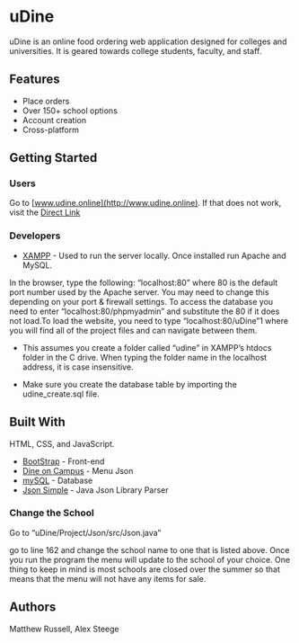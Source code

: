 # uDine


uDine is an online food ordering web application designed for colleges and universities. It is geared towards college students, faculty, and staff.

## Features

* Place orders
* Over 150+ school options
* Account creation
* Cross-platform

## Getting Started

### Users

Go to [www.udine.online](http://www.udine.online). If that does not work, visit the [Direct Link](http://udine.online.s3-website.us-east-2.amazonaws.com/)


### Developers

* [XAMPP](https://www.apachefriends.org/index.html) - Used to run the server locally.  Once installed run Apache and MySQL.

In the browser, type the following: “localhost:80” where 80 is the default port number used by the Apache server. You may need to change this depending on your port & firewall settings. To access the database you need to enter “localhost:80/phpmyadmin” and substitute the 80 if it does not load.To load the website, you need to type “localhost:80/uDine”1 where you will find all of the project files and can navigate between them. 

* This assumes you create a folder called “udine” in XAMPP’s htdocs folder in the C drive. When typing the folder name in the localhost address, it is case insensitive.

* Make sure you create the database table by importing the udine_create.sql file.

## Built With

HTML, CSS, and JavaScript.
* [BootStrap](https://getbootstrap.com/) - Front-end
* [Dine on Campus](https://www.dineoncampus.com/) - Menu Json 
* [mySQL](https://www.mysql.com/) - Database
* [Json Simple](https://github.com/fangyidong/json-simple) - Java Json Library Parser

### Change the School

Go to “uDine/Project/Json/src/Json.java”

go to line 162 and change the school name to one that is listed above.  Once you run the program the menu will update to the school of your choice.  One thing to keep in mind is most schools are closed over the summer so that means that the menu will not have any items for sale.


## Authors

Matthew Russell, 
Alex Steege
